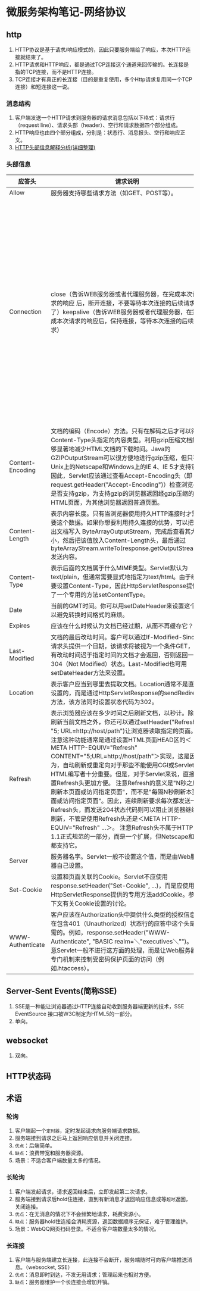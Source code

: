 # 微服务架构笔记-网络协议


## http

1. HTTP协议是基于请求/响应模式的，因此只要服务端给了响应，本次HTTP连接就结束了。
2. HTTP请求和HTTP响应，都是通过TCP连接这个通道来回传输的。长连接是指的TCP连接，而不是HTTP连接。
3. TCP连接才有真正的长连接（目的是重复使用，多个Http请求复用同一个TCP连接）和短连接这一说。

### 消息结构

1. 客户端发送一个HTTP请求到服务器的请求消息包括以下格式：请求行（request line）、请求头部（header）、空行和请求数据四个部分组成。
2. HTTP响应也由四个部分组成，分别是：状态行、消息报头、空行和响应正文。
3. [HTTP头部信息解释分析(详细整理)](https://www.cnblogs.com/jiangxiaobo/p/5499488.html)

### 头部信息

应答头|	请求说明 | 应答说明
--|--|--
Allow	|服务器支持哪些请求方法（如GET、POST等）。
Connection | close（告诉WEB服务器或者代理服务器，在完成本次请求的响应 后，断开连接，不要等待本次连接的后续请求了）keepalive（告诉WEB服务器或者代理服务器，在完成本次请求的响应后，保持连接，等待本次连接的后续请求）| close（连接已经关闭）keepalive（连接保持着，在等待本次连接的后续请求）。 Keep-Alive：如果浏览器请求保持连接，则该头部表明希望 WEB 服务器保持连接多长时间（秒）。 例如：Keep-Alive：300 
Content-Encoding	|文档的编码（Encode）方法。只有在解码之后才可以得到Content-Type头指定的内容类型。利用gzip压缩文档能够显著地减少HTML文档的下载时间。Java的GZIPOutputStream可以很方便地进行gzip压缩，但只有Unix上的Netscape和Windows上的IE 4、IE 5才支持它。因此，Servlet应该通过查看Accept-Encoding头（即request.getHeader("Accept-Encoding")）检查浏览器是否支持gzip，为支持gzip的浏览器返回经gzip压缩的HTML页面，为其他浏览器返回普通页面。
Content-Length	|表示内容长度。只有当浏览器使用持久HTTP连接时才需要这个数据。如果你想要利用持久连接的优势，可以把输出文档写入 ByteArrayOutputStream，完成后查看其大小，然后把该值放入Content-Length头，最后通过byteArrayStream.writeTo(response.getOutputStream()发送内容。
Content-Type	|表示后面的文档属于什么MIME类型。Servlet默认为text/plain，但通常需要显式地指定为text/html。由于经常要设置Content-Type，因此HttpServletResponse提供了一个专用的方法setContentType。
Date	|当前的GMT时间。你可以用setDateHeader来设置这个头以避免转换时间格式的麻烦。
Expires	|应该在什么时候认为文档已经过期，从而不再缓存它？
Last-Modified	|文档的最后改动时间。客户可以通过If-Modified-Since请求头提供一个日期，该请求将被视为一个条件GET，只有改动时间迟于指定时间的文档才会返回，否则返回一个304（Not Modified）状态。Last-Modified也可用setDateHeader方法来设置。
Location	|表示客户应当到哪里去提取文档。Location通常不是直接设置的，而是通过HttpServletResponse的sendRedirect方法，该方法同时设置状态代码为302。
Refresh	|表示浏览器应该在多少时间之后刷新文档，以秒计。除了刷新当前文档之外，你还可以通过setHeader("Refresh", "5; URL=http://host/path")让浏览器读取指定的页面。 注意这种功能通常是通过设置HTML页面HEAD区的＜META HTTP-EQUIV="Refresh" CONTENT="5;URL=http://host/path"＞实现，这是因为，自动刷新或重定向对于那些不能使用CGI或Servlet的HTML编写者十分重要。但是，对于Servlet来说，直接设置Refresh头更加方便。 注意Refresh的意义是"N秒之后刷新本页面或访问指定页面"，而不是"每隔N秒刷新本页面或访问指定页面"。因此，连续刷新要求每次都发送一个Refresh头，而发送204状态代码则可以阻止浏览器继续刷新，不管是使用Refresh头还是＜META HTTP-EQUIV="Refresh" ...＞。 注意Refresh头不属于HTTP 1.1正式规范的一部分，而是一个扩展，但Netscape和IE都支持它。
Server	|服务器名字。Servlet一般不设置这个值，而是由Web服务器自己设置。
Set-Cookie	|设置和页面关联的Cookie。Servlet不应使用response.setHeader("Set-Cookie", ...)，而是应使用HttpServletResponse提供的专用方法addCookie。参见下文有关Cookie设置的讨论。
WWW-Authenticate	|客户应该在Authorization头中提供什么类型的授权信息？在包含401（Unauthorized）状态行的应答中这个头是必需的。例如，response.setHeader("WWW-Authenticate", "BASIC realm=＼"executives＼"")。 注意Servlet一般不进行这方面的处理，而是让Web服务器的专门机制来控制受密码保护页面的访问（例如.htaccess）。

## Server-Sent Events(简称SSE)

1. SSE是一种能让浏览器通过HTTP连接自动收到服务器端更新的技术，SSE EventSource 接口被W3C制定为HTML5的一部分。
2. 单向。

## websocket

1. 双向。

## HTTP状态码



## 术语

### 轮询

1. 客户端起一个`定时器`，定时发起请求向服务端请求数据。
2. 服务端接到请求之后马上返回响应信息并关闭连接。
3. `优点`：后端简单。
4. `缺点`：浪费带宽和服务器资源。
5. 场景：不适合客户端数量太多的情况。

### 长轮询

1. 客户端发起请求，请求返回结束后，立即发起第二次请求。
2. 服务端接到请求后hold住连接，直到有新消息才返回响应信息或等`超时`返回，关闭连接。
3. `优点`：在无消息的情况下不会频繁地请求，耗费资源小。
4. `缺点`：服务器hold住连接会消耗资源，返回数据顺序无保证，难于管理维护。
5. 场景：WebQQ网页扫码登录。不适合客户端数量太多的情况。

### 长连接

1. 客户端与服务端建立长连接，此连接不会断开，服务端随时可向客户端推送消息。（websocket, SSE）
2. `优点`：消息即时到达，不发无用请求；管理起来也相对方便。
3. `缺点`：服务器维护一个长连接会增加开销。
